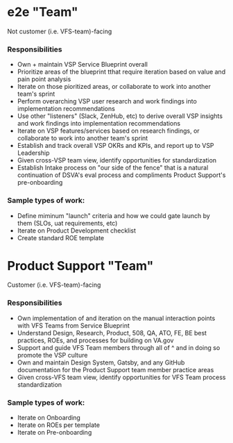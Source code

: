 # e2e "Team"

Not customer (i.e. VFS-team)-facing

### Responsibilities
- Own + maintain VSP Service Blueprint overall
- Prioritize areas of the blueprint tthat require iteration based on value and pain point analysis
- Iterate on those pioritized areas, or collaborate to work into another team's sprint
- Perform overarching VSP user research and work findings into implementation recommendations
- Use other "listeners" (Slack, ZenHub, etc) to derive overall VSP insights and work findings into implementation recommendations
- Iterate on VSP features/services based on research findings, or collaborate to work into another team's sprint
- Establish and track overall VSP OKRs and KPIs, and report up to VSP Leadership
- Given cross-VSP team view, identify opportunities for standardization
- Establish Intake process on "our side of the fence" that is a natural continuation of DSVA's eval process and compliments Product Support's pre-onboarding

### Sample types of work:
- Define miminum "launch" criteria and how we could gate launch by them (SLOs, uat requirements, etc)
- Iterate on Product Development checklist
- Create standard ROE template

# Product Support "Team"

Customer (i.e. VFS-team)-facing

### Responsibilities
- Own implementation of and iteration on the manual interaction points with VFS Teams from Service Blueprint
- Understand Design, Research, Product, 508, QA, ATO, FE, BE best practices, ROEs, and processes for building on VA.gov
- Support and guide VFS Team members through all of ^ and in doing so promote the VSP culture
- Own and maintain Design System, Gatsby, and any GitHub documentation for the Product Support team member practice areas 
- Given cross-VFS team view, identify opportunities for VFS Team process standardization

### Sample types of work:
- Iterate on Onboarding
- Iterate on ROEs per template
- Iterate on Pre-onboarding
